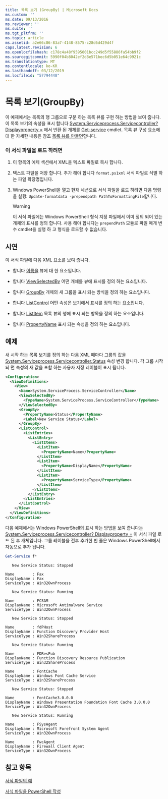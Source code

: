 ```yaml
---
title: 목록 보기 (GroupBy) | Microsoft Docs
ms.custom: ''
ms.date: 09/13/2016
ms.reviewer: ''
ms.suite: ''
ms.tgt_pltfrm: ''
ms.topic: article
ms.assetid: a2e66c86-83a7-4148-8575-c28d6d429d4f
caps.latest.revision: 6
ms.openlocfilehash: c178c4a48f9595001bcc249d5f55886fa54bb9f2
ms.sourcegitcommit: 5990f04b8042ef2d8e571bec6d5b051e64c9921c
ms.translationtype: MT
ms.contentlocale: ko-KR
ms.lasthandoff: 03/12/2019
ms.locfileid: "57794448"
---
```

# <a name="list-view-groupby"></a>목록 보기(GroupBy)

이 예제에서는 목록의 행 그룹으로 구분 하는 목록 뷰를 구현 하는 방법을 보여 줍니다. 이 목록 보기의 속성을 표시 합니다 [System.Serviceprocess.Servicecontroller? Displayproperty =](/dotnet/api/System.ServiceProcess.ServiceController) 에서 반환 된 개체를 [Get-service](/powershell/module/Microsoft.PowerShell.Management/Get-Service) cmdlet. 목록 뷰 구성 요소에 대 한 자세한 내용은 참조 [목록 뷰를 만들면](./creating-a-list-view.md)합니다.

### <a name="to-load-this-formatting-file"></a>이 서식 파일을 로드 하려면

1. 이 항목의 예제 섹션에서 XML을 텍스트 파일로 복사 합니다.

2. 텍스트 파일을 저장 합니다. 추가 해야 합니다 `format.ps1xml` 서식 파일로 식별 하는 파일 확장명입니다.

3. Windows PowerShell을 열고 현재 세션으로 서식 파일을 로드 하려면 다음 명령을 실행: `Update-formatdata -prependpath PathToFormattingFile`합니다.

   > [!WARNING]
   > 이 서식 파일에는 Windows PowerShell 형식 지정 파일에서 이미 정의 되어 있는 개체의 표시를 정의 합니다. 사용 해야 합니다는 `prependPath` 모듈로 파일 매개 변수 cmdlet을 실행 하 고 형식을 로드할 수 없습니다.

## <a name="demonstrates"></a>시연

이 서식 파일에 다음 XML 요소를 보여 줍니다.

- 합니다 [이름을](./name-element-for-view-format.md) 뷰에 대 한 요소입니다.

- 합니다 [ViewSelectedBy](./viewselectedby-element-format.md) 어떤 개체를 뷰에 표시를 정의 하는 요소입니다.

- 합니다 [GroupBy](./viewselectedby-element-format.md) 개체의 새 그룹을 표시 되는 방식을 정의 하는 요소입니다.

- 합니다 [ListControl](./listcontrol-element-format.md) 어떤 속성은 보기에서 표시를 정의 하는 요소입니다.

- 합니다 [ListItem](./listitem-element-for-listitems-for-listcontrol-format.md) 목록 뷰의 행에 표시 되는 항목을 정의 하는 요소입니다.

- 합니다 [PropertyName](./propertyname-element-for-listitem-for-listcontrol-format.md) 표시 되는 속성을 정의 하는 요소입니다.

## <a name="example"></a>예제

새 시작 하는 목록 보기를 정의 하는 다음 XML 때마다 그룹의 값을 [System.Serviceprocess.Servicecontroller.Status](/dotnet/api/System.ServiceProcess.ServiceController.Status) 속성 변경 합니다. 각 그룹 시작 되 면 속성의 새 값을 포함 하는 사용자 지정 레이블이 표시 됩니다.

```xml
<Configuration>
  <ViewDefinitions>
    <View>
      <Name>System.ServiceProcess.ServiceController</Name>
      <ViewSelectedBy>
        <TypeName>System.ServiceProcess.ServiceController</TypeName>
      </ViewSelectedBy>
      <GroupBy>
        <PropertyName>Status</PropertyName>
        <Label>New Service Status</Label>
      </GroupBy>
      <ListControl>
        <ListEntries>
          <ListEntry>
            <ListItems>
              <ListItem>
                <PropertyName>Name</PropertyName>
              </ListItem>
              <ListItem>
                <PropertyName>DisplayName</PropertyName>
              </ListItem>
              <ListItem>
                <PropertyName>ServiceType</PropertyName>
              </ListItem>
            </ListItems>
          </ListEntry>
        </ListEntries>
      </ListControl>
    </View>
  </ViewDefinitions>
</Configuration>
```

다음 예제에서는 Windows PowerShell의 표시 하는 방법을 보여 줍니다는 [System.Serviceprocess.Servicecontroller? Displayproperty =](/dotnet/api/System.ServiceProcess.ServiceController) 이 서식 파일 로드 된 후 개체입니다. 그룹 레이블을 전후 추가한 빈 줄은 Windows PowerShell에서 자동으로 추가 됩니다.

```powershell
Get-Service f*
```

```output
   New Service Status: Stopped

Name        : Fax
DisplayName : Fax
ServiceType : Win32OwnProcess

   New Service Status: Running

Name        : FCSAM
DisplayName : Microsoft Antimalware Service
ServiceType : Win32OwnProcess

   New Service Status: Stopped

Name        : fdPHost
DisplayName : Function Discovery Provider Host
ServiceType : Win32ShareProcess

   New Service Status: Running

Name        : FDResPub
DisplayName : Function Discovery Resource Publication
ServiceType : Win32ShareProcess

Name        : FontCache
DisplayName : Windows Font Cache Service
ServiceType : Win32ShareProcess

   New Service Status: Stopped

Name        : FontCache3.0.0.0
DisplayName : Windows Presentation Foundation Font Cache 3.0.0.0
ServiceType : Win32OwnProcess

   New Service Status: Running

Name        : FSysAgent
DisplayName : Microsoft Forefront System Agent
ServiceType : Win32OwnProcess

Name        : FwcAgent
DisplayName : Firewall Client Agent
ServiceType : Win32OwnProcess
```

## <a name="see-also"></a>참고 항목

[서식 파일의 예](./examples-of-formatting-files.md)

[서식 파일을 PowerShell 작성](./writing-a-powershell-formatting-file.md)
